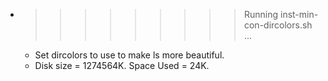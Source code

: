 * >>>>>>>>> Running inst-min-con-dircolors.sh ...
  * Set dircolors to use  to make ls more beautiful.
  * Disk size = 1274564K. Space Used = 24K.
